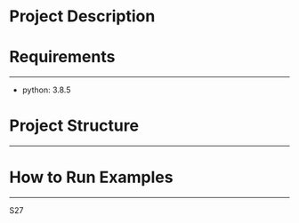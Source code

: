 # Project Description

# Requirements
---
- python: 3.8.5

# Project Structure
---

# How to Run Examples
---

S27